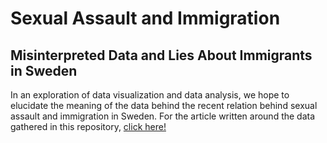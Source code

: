 # Sexual Assault and Immigration
## Misinterpreted Data and Lies About Immigrants in Sweden

In an exploration of data visualization and data analysis, we hope to elucidate the meaning of the data behind the recent relation behind sexual assault and immigration in Sweden. For the article written around the data gathered in this repository, [click here!](http://skchandra.github.io/DataScience16CTW/)
